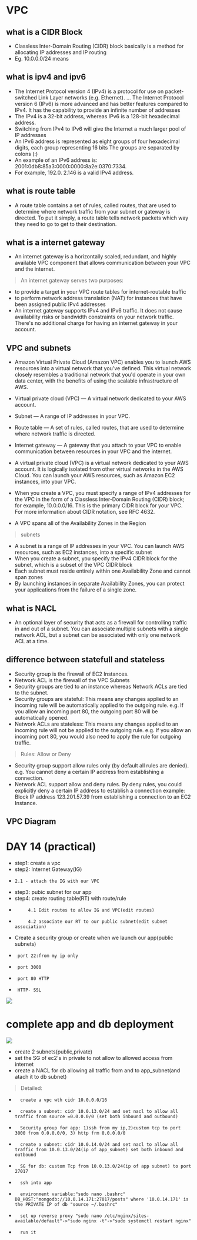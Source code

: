 # VPC
## what is a CIDR Block
- Classless Inter-Domain Routing (CIDR) block basically is a method for allocating IP addresses and IP routing
- Eg. 10.0.0.0/24 means
## what is ipv4 and ipv6
- The Internet Protocol version 4 (IPv4) is a protocol for use on packet-switched Link Layer networks (e.g. Ethernet). ... The Internet Protocol version 6 (IPv6) is more advanced and has better features compared to IPv4. It has the capability to provide an infinite number of addresses
- The IPv4 is a 32-bit address, whereas IPv6 is a 128-bit hexadecimal address.
- Switching from IPv4 to IPv6 will give the Internet a much larger pool of IP addresses
- An IPv6 address is represented as eight groups of four hexadecimal digits, each group representing 16 bits The groups are separated by colons (:)
- An example of an IPv6 address is: 2001:0db8:85a3:0000:0000:8a2e:0370:7334. 
-  For example, 192.0. 2.146 is a valid IPv4 address.

##  what is route table
- A route table contains a set of rules, called routes, that are used to determine where network traffic from your subnet or gateway is directed. To put it simply, a route table tells network packets which way they need to go to get to their destination.

## what is a internet gateway
- An internet gateway is a horizontally scaled, redundant, and highly available VPC component that allows communication between your VPC and the internet.
> An internet gateway serves two purposes:
- to provide a target in your VPC route tables for internet-routable traffic
- to perform network address translation (NAT) for instances that have been assigned public IPv4 addresses
- An internet gateway supports IPv4 and IPv6 traffic. It does not cause availability risks or bandwidth constraints on your network traffic. There's no additional charge for having an internet gateway in your account.

## VPC and subnets
- Amazon Virtual Private Cloud (Amazon VPC) enables you to launch AWS resources into a virtual network that you've defined. This virtual network closely resembles a traditional network that you'd operate in your own data center, with the benefits of using the scalable infrastructure of AWS.
- Virtual private cloud (VPC) — A virtual network dedicated to your AWS account.
- Subnet — A range of IP addresses in your VPC.
- Route table — A set of rules, called routes, that are used to determine where network traffic is directed.
- Internet gateway — A gateway that you attach to your VPC to enable communication between resources in your VPC and the internet.
- A virtual private cloud (VPC) is a virtual network dedicated to your AWS account. It is logically isolated from other virtual networks in the AWS Cloud. You can launch your AWS resources, such as Amazon EC2 instances, into your VPC.

- When you create a VPC, you must specify a range of IPv4 addresses for the VPC in the form of a Classless Inter-Domain Routing (CIDR) block; for example, 10.0.0.0/16. This is the primary CIDR block for your VPC. For more information about CIDR notation, see RFC 4632.

- A VPC spans all of the Availability Zones in the Region
> subnets
- A subnet is a range of IP addresses in your VPC. You can launch AWS resources, such as EC2 instances, into a specific subnet
- When you create a subnet, you specify the IPv4 CIDR block for the subnet, which is a subset of the VPC CIDR block
- Each subnet must reside entirely within one Availability Zone and cannot span zones
- By launching instances in separate Availability Zones, you can protect your applications from the failure of a single zone.
## what is NACL
- An optional layer of security that acts as a firewall for controlling traffic in and out of a subnet. You can associate multiple subnets with a single network ACL, but a subnet can be associated with only one network ACL at a time.
## difference between statefull and stateless
- Security group is the firewall of EC2 Instances.
- Network ACL is the firewall of the VPC Subnets
- Security groups are tied to an instance whereas Network ACLs are tied to the subnet.
- Security groups are stateful: This means any changes applied to an incoming rule will be automatically applied to the outgoing rule. e.g. If you allow an incoming port 80, the outgoing port 80 will be automatically opened.
- Network ACLs are stateless: This means any changes applied to an incoming rule will not be applied to the outgoing rule. e.g. If you allow an incoming port 80, you would also need to apply the rule for outgoing traffic.
> Rules: Allow or Deny
- Security group support allow rules only (by default all rules are denied). e.g. You cannot deny a certain IP address from establishing a connection.
- Network ACL support allow and deny rules. By deny rules, you could explicitly deny a certain IP address to establish a connection example: Block IP address 123.201.57.39 from establishing a connection to an EC2 Instance.
 ## VPC Diagram

 # DAY 14 (practical)
 -  step1: create a vpc
 -  step2: Internet Gateway(IG)
 -     2.1 - attach the IG with our VPC
 - step3: pubic subnet for our app
 - step4: create routing table(RT) with route/rule
 -          4.1 Edit routes to allow IG and VPC(edit routes)
 -          4.2 associate our RT to our public subnet(edit subnet association)
 - Create a security group or create when we launch our app(public subnets)
 -      port 22:from my ip only
 -      port 3000
 -      port 80 HTTP
 -      HTTP- SSL
![](vpc_public_subnet.png)
# complete app and db deployment

![](vpc-app-db-setup.png)
- create 2 subnets(public,private)
- set the SG of ec2's in private to not allow to allowed access from internet
- create a NACL for db allowing all traffic from and to app_subnet(and atach it to db subnet)
> Detailed:
-       create a vpc wth cidr 10.0.0.0/16
-       create a subnet: cidr 10.0.13.0/24 and set nacl to allow all traffic from source =0.0.0.0/0 (set both inbound and outbound)
-       Security group for app: 1)ssh from my ip,2)custom tcp to port 3000 from 0.0.0.0/0, 3) http frm 0.0.0.0/0
-       create a subnet: cidr 10.0.14.0/24 and set nacl to allow all traffic from 10.0.13.0/24(ip of app_subnet) set both inbound and outbound
-       SG for db: custom Tcp from 10.0.13.0/24(ip of app subnet) to port 27017
-       ssh into app
-       environment variable:"sudo nano .bashrc" DB_HOST:"mongodb://10.0.14.171:27017/posts" where '10.0.14.171' is the PRIVATE IP of db "source ~/.bashrc"
-       set up reverse proxy "sudo nano /etc/nginx/sites-available/default"->"sudo nginx -t"->"sudo systemctl restart nginx"
-       run it